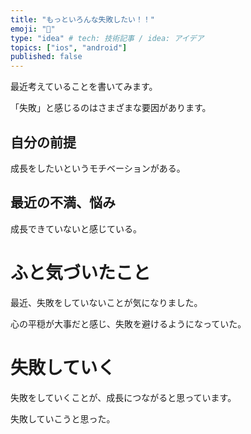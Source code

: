 ```yaml
---
title: "もっといろんな失敗したい！！"
emoji: "🕌"
type: "idea" # tech: 技術記事 / idea: アイデア
topics: ["ios", "android"]
published: false
---
```


最近考えていることを書いてみます。

「失敗」と感じるのはさまざまな要因があります。

## 自分の前提

成長をしたいというモチベーションがある。

## 最近の不満、悩み

成長できていないと感じている。

# ふと気づいたこと

最近、失敗をしていないことが気になりました。

心の平穏が大事だと感じ、失敗を避けるようになっていた。

# 失敗していく

失敗をしていくことが、成長につながると思っています。

失敗していこうと思った。
